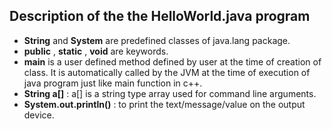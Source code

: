 ## Description of the the HelloWorld.java program  

  * **String** and **System** are predefined classes of java.lang package.  
  * **public** , **static** , **void** are keywords.  
  * **main** is a user defined method defined by user at the time of creation of class. It is automatically called by the JVM at the time of execution of java program just like main function in c++.  
  * **String a[]** : a[] is a string type array used for command line arguments.  
  * **System.out.println()** : to print the text/message/value on the output device.